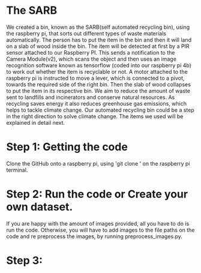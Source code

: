 # The SARB
We created a bin, known as the SARB(self automated recycling bin), using the raspberry pi, that sorts out different types of waste materials automatically. The person has to put the item in the bin and then it will land on a slab of wood inside the bin. The item will be detected at first by a PIR sensor attached to our Raspberry PI. This sends a notification to the Camera Module(v2), which scans the object and then uses an image recognition software known as tensorflow (coded into our raspberry pi 4b) to work out whether the item is recyclable or not. A motor attached to the raspberry pi is instructed to move a lever, which is connected to a pivot, towards the required side of the right bin. Then the slab of wood collapses to put the item in its respective bin. We aim to reduce the amount of waste sent to landfills and incinerators and conserve natural resources. As recycling saves energy it also reduces greenhouse gas emissions, which helps to tackle climate change. Our automated recycling bin could be a step in the right direction to solve climate change. The items we used will be explained in detail next. 

# Step 1: Getting the code
Clone the GitHub onto a raspberry pi, using 'git clone ' on the raspberry pi terminal. 
# Step 2: Run the code or Create your own dataset.
If you are happy with the amount of images provided, all you have to do is run the code. Otherwise, you will have to add images to the file paths on the code and re preprocess the images, by running preprocess_images.py. 

# Step 3:
